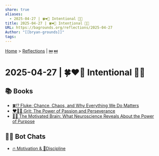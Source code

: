 ```yaml
---
share: true
aliases:
  - 2025-04-27 | 🍀❤️‍🔥 Intentional 🧘🎯
title: 2025-04-27 | 🍀❤️‍🔥 Intentional 🧘🎯
URL: https://bagrounds.org/reflections/2025-04-27
Author: "[[bryan-grounds]]"
tags: 
---
```

[Home](../index.md) > [Reflections](./index.md) | [⏮️](./2025-04-26.md) [⏭️](./2025-04-28.md)  
# 2025-04-27 | 🍀❤️‍🔥 Intentional 🧘🎯  
## 📚 Books  
- [🍀⁉️ Fluke: Chance, Chaos, and Why Everything We Do Matters](../books/fluke-chance-chaos-and-why-everything-we-do-matters.md)  
- [❤️‍🔥💪 Grit: The Power of Passion and Perseverance](../books/grit-the-power-of-passion-and-perseverance.md)  
- [🎯🧠 The Motivated Brain: What Neuroscience Reveals About the Power of Purpose](../books/the-motivated-brain-what-neuroscience-reveals-about-the-power-of-purpose.md)  
  
## 🤖💬 Bot Chats  
- [🔥 Motivation & 🧘Discipline](../bot-chats/motivation-and-discipline.md)  

